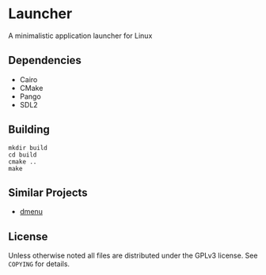# Launcher

A minimalistic application launcher for Linux

## Dependencies

- Cairo
- CMake
- Pango
- SDL2

## Building

    mkdir build
    cd build
    cmake ..
    make

## Similar Projects

- [dmenu](http://tools.suckless.org/dmenu/)

## License

Unless otherwise noted all files are distributed under the GPLv3 license. See
`COPYING` for details.
